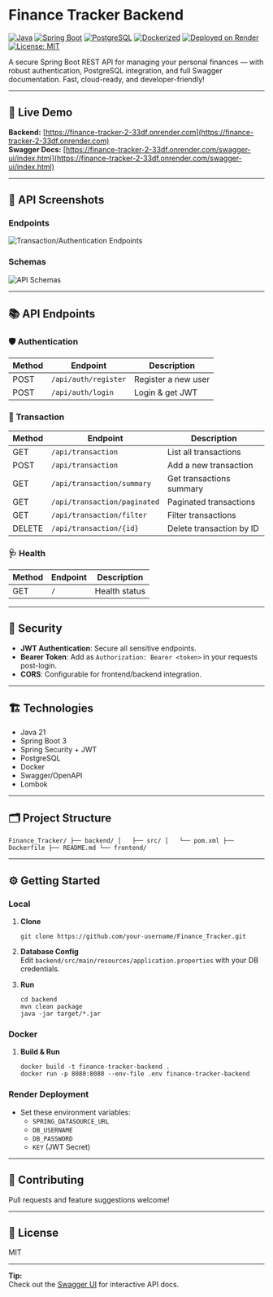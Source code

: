 # Finance Tracker Backend

[![Java](https://img.shields.io/badge/Java-21-blue?logo=java)](https://www.oracle.com/java/)
[![Spring Boot](https://img.shields.io/badge/Spring--Boot-3.5.3-brightgreen?logo=springboot)](https://spring.io/projects/spring-boot)
[![PostgreSQL](https://img.shields.io/badge/PostgreSQL-Connected-blue?logo=postgresql)](https://www.postgresql.org/)
[![Dockerized](https://img.shields.io/badge/Docker-ready-blue?logo=docker)](https://www.docker.com/)
[![Deployed on Render](https://img.shields.io/badge/Deploy-Render-5375fb?logo=render)](https://render.com/)
[![License: MIT](https://img.shields.io/badge/License-MIT-yellow.svg)](LICENSE)

A secure Spring Boot REST API for managing your personal finances — with robust authentication, PostgreSQL integration, and full Swagger documentation. Fast, cloud-ready, and developer-friendly!

---

## 🚀 Live Demo
**Backend:** [https://finance-tracker-2-33df.onrender.com](https://finance-tracker-2-33df.onrender.com)  
**Swagger Docs:** [https://finance-tracker-2-33df.onrender.com/swagger-ui/index.html](https://finance-tracker-2-33df.onrender.com/swagger-ui/index.html)

---

## 📸 API Screenshots

### Endpoints
![Transaction/Authentication Endpoints](Screenshot-2025-10-27-at-1.37.49-PM.jpeg)

### Schemas
![API Schemas](Screenshot-2025-10-27-at-1.37.59-PM.jpeg)

---

## 📚 API Endpoints

### 🛡️ Authentication

| Method | Endpoint            | Description         |
|--------|---------------------|---------------------|
| POST   | `/api/auth/register`| Register a new user |
| POST   | `/api/auth/login`   | Login & get JWT     |

### 💸 Transaction

| Method | Endpoint                           | Description                      |
|--------|------------------------------------|----------------------------------|
| GET    | `/api/transaction`                 | List all transactions            |
| POST   | `/api/transaction`                 | Add a new transaction            |
| GET    | `/api/transaction/summary`         | Get transactions summary         |
| GET    | `/api/transaction/paginated`       | Paginated transactions           |
| GET    | `/api/transaction/filter`          | Filter transactions              |
| DELETE | `/api/transaction/{id}`            | Delete transaction by ID         |

### 🩺 Health

| Method | Endpoint | Description    |
|--------|----------|----------------|
| GET    | `/`      | Health status  |

---

## 🔑 Security

- **JWT Authentication**: Secure all sensitive endpoints.
- **Bearer Token**: Add as `Authorization: Bearer <token>` in your requests post-login.
- **CORS**: Configurable for frontend/backend integration.

---

## 🏗️ Technologies

- Java 21
- Spring Boot 3
- Spring Security + JWT
- PostgreSQL
- Docker
- Swagger/OpenAPI
- Lombok

---

## 🗂️ Project Structure

	Finance_Tracker/ ├── backend/ │   ├── src/ │   └── pom.xml ├── Dockerfile ├── README.md └── frontend/

	
---

## ⚙️ Getting Started

### Local

1. **Clone**
    ```
    git clone https://github.com/your-username/Finance_Tracker.git
    ```
2. **Database Config**  
   Edit `backend/src/main/resources/application.properties` with your DB credentials.

3. **Run**
    ```
    cd backend
    mvn clean package
    java -jar target/*.jar
    ```

### Docker

1. **Build & Run**
    ```
    docker build -t finance-tracker-backend .
    docker run -p 8080:8080 --env-file .env finance-tracker-backend
    ```

### Render Deployment

- Set these environment variables:
  - `SPRING_DATASOURCE_URL`
  - `DB_USERNAME`
  - `DB_PASSWORD`
  - `KEY` (JWT Secret)

---

## 🤝 Contributing

Pull requests and feature suggestions welcome!

---

## 📄 License

MIT

---

**Tip:**  
Check out the [Swagger UI](https://finance-tracker-2-33df.onrender.com/swagger-ui/index.html) for interactive API docs.
